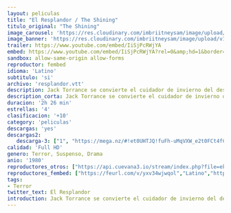 ```yaml
---
layout: peliculas
title: "El Resplandor / The Shining"
titulo_original: "The Shining"
image_carousel: 'https://res.cloudinary.com/imbriitneysam/image/upload/v1547755161/resplandor-poster-min.jpg'
image_banner: 'https://res.cloudinary.com/imbriitneysam/image/upload/v1547755162/resplandor-banner-min.jpg'
trailer: https://www.youtube.com/embed/IiSjPcRWjYA
embed: https://www.youtube.com/embed/IiSjPcRWjYA?rel=0&amp;hd=1&border=0&wmode=opaque&enablejsapi=1&modestbranding=1&controls=1&showinfo=1
sandbox: allow-same-origin allow-forms
reproductor: fembed
idioma: 'Latino'
subtitulo: 'si'
archivo: 'resplandor.vtt'
description: Jack Torrance se convierte el cuidador de invierno del desolado Hotel Overlook, en Colorado con la esperanza de curar su bloqueo de escritor. Se instala en el hotel junto con su esposa, Wendy, y su hijo, Danny, que está plagado de premoniciones psíquicas. Como la escritura de Jack va a ninguna parte y las visiones de Danny se vuelven más preocupantes, Jack descubre oscuros secretos del hotel y comienza por convertirse en un maníaco homicida, empeñado en aterrorizar a su familia.
description_corta: Jack Torrance se convierte el cuidador de invierno del desolado Hotel Overlook, en Colorado con la esperanza de curar su bloqueo de escritor. Se instala en el hotel junto con su esposa, Wendy, y su hijo, Danny, que está plagado de premoniciones psíquicas. Como la escritura de Jack va..
duracion: '2h 26 min'
estrellas: '4'
clasificacion: '+10'
category: 'peliculas'
descargas: 'yes'
descargas2:
   descarga-3: ["1", "https://mega.nz/#!et0UHTJQ!fuFh-uMqVXW_e2t0FCt4fCYaCbg0uztXJqC45pw4Xjg", "https://www.google.com/s2/favicons?domain=mega.nz","Mega","https://res.cloudinary.com/imbriitneysam/image/upload/v1541473684/mexico.png", "Latino", "Full HD"]
calidad: 'Full HD'
genero: Terror, Suspenso, Drama
anio: '1980'
reproductores_otros: ["https://api.cuevana3.io/stream/index.php?file=ek5lbm9xYWNrS0xYMTZLa2xNbkdvY3ZTb3BtZng4TGp6ZFpobGFMUGtOalJ5S1dUbjhhTzJOTFhuS2FzajVPcG1acGthV0hEMGVQWDA2S21ZY1hRNEpQWHAySmptcEtvbEppU2ZuUzJ3THVva2FDaVp3PT0","Latino","https://mstream.space/kuj2kv62pq0d","Latino"]
reproductores_fembed: ["https://feurl.com/v/yxv34wjwqol","Latino","https://jplayer.club/v/r8126sep0m6qrll","Latino","https://fembad.net/v/npq-yi2-gyp1gy7","Latino"]
tags:
- Terror
twitter_text: El Resplandor
introduction: Jack Torrance se convierte el cuidador de invierno del desolado Hotel Overlook, en Colorado con la esperanza de curar su bloqueo de escritor. Se instala en el hotel junto con su esposa, Wendy, y su hijo, Danny, que está plagado de premoniciones psíquicas. Como la escritura de Jack va..
---
```



 







